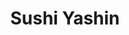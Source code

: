 ---
layout: place
title: "Sushi Yashin"
permalink: /new-york/brooklyn/sushi-yashin.html
stateAbbr: NY
stateName: New York
cityName: Brooklyn
seo:
  name: "Sushi Yashin"
  type: Restaurant
  links: https://www.sushiyashin.com/
description: "Chill, compact spot offering sushi rolls & sashimi, plus chef's-choice & lunch specials. Sushi Yashin serves delicious sushi in Brooklyn, New York. Try fresh Japanese dishes for a great dining experience. Available for takeout, delivery, lunch, and dinner."
place_id: ChIJSdgc3f1awokRq3dr7RS4D4g
photos:
  - name: >-
      places/ChIJSdgc3f1awokRq3dr7RS4D4g/photos/AeeoHcJXKTlco_bfW7MdLe1nnVvW3Oc7G215luNYI-2JjsWHUDfp4ZyAV4NmR8OtZ67PQFKjMjlWQHqmbNHn0nT7mu8H6GfMKV3BjH55eGFC27grKoAJ1-ZKdtVXm_bNBPI8isWfgC8cb_yPgrfXwvEqEp0X51QbcQ9pt3Q__PD9IE-eZdFDg8wFAdn4tBUrOs2jG1qpAD2uAMscqmqWn95UgyIJTWDLjrm8N_-TwugmAwFAlgMIpYSRZb4idfkDMvodu1KzBGSbObasg6mW1ckky0fFzGfOVza89PWhgsbm8J18pB0W8MEuSFbYJ2F8-Kj5wwV27o8wXcq7_Q8foQo0Ww0tgSSNrPde4lpx_D7xxUksjZ66O9Y7iaC7h_7dIlKzC3pVjrkm35q02ovPkJ97Hud8_YdlSFMGUHSRh9wO9jW3dvgu
    widthPx: 4800
    heightPx: 3840
    authorAttributions:
      - displayName: Nic Garcia
        uri: https://maps.google.com/maps/contrib/105601992699102170460
        photoUri: >-
          https://lh3.googleusercontent.com/a-/ALV-UjXcSq9plx4YrTqFmwFSTa3n-mJMSwp9TW62hId8Y2MnmIp4kFxo=s100-p-k-no-mo
    flagContentUri: >-
      https://www.google.com/local/imagery/report/?cb_client=maps_api_places.places_api&image_key=!1e10!2sCIHM0ogKEICAgMDQ-KbA7QE&hl=en-US
    googleMapsUri: >-
      https://www.google.com/maps/place//data=!3m4!1e2!3m2!1sCIHM0ogKEICAgMDQ-KbA7QE!2e10!4m2!3m1!1s0x89c25afddd1cd849:0x880fb814ed6b77ab
  - name: >-
      places/ChIJSdgc3f1awokRq3dr7RS4D4g/photos/AeeoHcLaccYdpzmoQOjVYWOFDSze3LC048eg4EUk5QEmyX54QFy-SlP5n0sVs3NSTczG9J1Z4-K-kqEUZ--tKhAHaTvDQ4cB74UmEJfMCrKTiC_WKYzTniLPxbw3bRM8r57xE5OqfSmuxUM4h3ocNUZ00e-ErR1n0hTPUUWshiKYGoKUd0zUjCdnve0fGUq2iOA77U2gBgaB8xtsT83kVmGtSJCL62ZabvDhBLRxOEQTdnTygdWaichkzEwgoE-QUOoVRNBtJe9NtWomL0PDQ8FGhQHWAxRniQvrRaFM4N4igkwAngngiGa_sICFmfXE1QgpGAJ2GaaVxSOMerbBhmvCQTR70DJf2FbkAxVfoRpv3RSUsI8KsOQ6v4BoGaIOlGEAdIicnvsqI4tWepfJG4hEWBUgRi3eZo7qJh2TUqb1D37L4Q
    widthPx: 4032
    heightPx: 2268
    authorAttributions:
      - displayName: Julien Bourneuf
        uri: https://maps.google.com/maps/contrib/111644518165064679706
        photoUri: >-
          https://lh3.googleusercontent.com/a-/ALV-UjXTFvA2akW2Fi_3ob2X2GUaSRSOYrTT96etbYbA9zpOfQAQDy5mSA=s100-p-k-no-mo
    flagContentUri: >-
      https://www.google.com/local/imagery/report/?cb_client=maps_api_places.places_api&image_key=!1e10!2sCIHM0ogKEICAgICk4sD3fg&hl=en-US
    googleMapsUri: >-
      https://www.google.com/maps/place//data=!3m4!1e2!3m2!1sCIHM0ogKEICAgICk4sD3fg!2e10!4m2!3m1!1s0x89c25afddd1cd849:0x880fb814ed6b77ab
  - name: >-
      places/ChIJSdgc3f1awokRq3dr7RS4D4g/photos/AeeoHcLEoo2pxZJkhky8MTyFbKhmI0keKM1bbk4af5HcLuaa-DHayo6rQQefcYTuhYgZyNXILBYoFntMKRaMtqbPUuaxfnmAZ__gEjSqsmUZZ_S7GraL61xkXxAi7XbZo1p1sdorkQcIVTQKcmoQDBMRwsi2F2N0tD10nPEbUFZr8A8-SUqToqkiKVH-wGYGbbXCz1YzLXprwgnFlUmB09JAJZnBSMvOEy14bXohXOvHz_O2jpr2mYXvpUj8IH-9dSn5qIJoMjv51aPmhAgeAiwWhEZYw1Kt97JNraduxI_kprdVI_JWRUpZoOFI9Rza_DnqbPnB43FgBdzjYqiDJ86SZDHpjHYCEm3Xpc-hKug4jLF0kaQ-dXHHEboxgn0mN1cSAiklpDRzwWjV-2Ud_gm-_F2Mh4EpZBTcinHYca0ytMIFVLIF
    widthPx: 4032
    heightPx: 3024
    authorAttributions:
      - displayName: Jesse Xu
        uri: https://maps.google.com/maps/contrib/101630521694810011576
        photoUri: >-
          https://lh3.googleusercontent.com/a-/ALV-UjUfV1BFHZzFWZM-8_8jzEmt13NHk2feU8iQ32M5hAkRu9iAqYQfnQ=s100-p-k-no-mo
    flagContentUri: >-
      https://www.google.com/local/imagery/report/?cb_client=maps_api_places.places_api&image_key=!1e10!2sCIHM0ogKEICAgIDE_MuilwE&hl=en-US
    googleMapsUri: >-
      https://www.google.com/maps/place//data=!3m4!1e2!3m2!1sCIHM0ogKEICAgIDE_MuilwE!2e10!4m2!3m1!1s0x89c25afddd1cd849:0x880fb814ed6b77ab
  - name: >-
      places/ChIJSdgc3f1awokRq3dr7RS4D4g/photos/AeeoHcKcJ15m2Csifk3MKLuwJjpUvMd2Uc5qmsLmcOhjdyJr6lLKaXQ_sQjACimPkSezwmT59Q-rHoKHn1aPqcAVYMlmmDkvFW7qjHxnsypTXE13N4B4Q5H12XwgN_G0PZj3MpvfLCq8uZHTEIGwQJTOhdOHIkDF3cbHonttBLa-vhHbtpBvOqZXoox5188_f4qyFpOCEke4cxWlTsL08RzpQ0h3oSrx-FrAAOPazUM4tne8Z6ROCpQCtQ36wlTvSZJqq-361-oIinJjJkdvfUkgHzOsi9SfZtTfcbk4qaxreoNVyWwvYRZNc0dUPg1p4KjkThLDx2OumXWT6jSVxmGlckOP3RCssXV_jKuMRRYfyIUqTKvAxJJBlzj2I4yrobBciYrzt9w1ec5XY4mJruLTO4BiVIoXH4QzjgbUH1Kh2_g
    widthPx: 3024
    heightPx: 4032
    authorAttributions:
      - displayName: Yunji Liu
        uri: https://maps.google.com/maps/contrib/111269952845966417337
        photoUri: >-
          https://lh3.googleusercontent.com/a/ACg8ocKi8DPxSCyvyEXsyXM1XdMKl7vje0Yv-IN8yx_6lsNEIq0Rjw=s100-p-k-no-mo
    flagContentUri: >-
      https://www.google.com/local/imagery/report/?cb_client=maps_api_places.places_api&image_key=!1e10!2sCIHM0ogKEICAgIDVl6CCIA&hl=en-US
    googleMapsUri: >-
      https://www.google.com/maps/place//data=!3m4!1e2!3m2!1sCIHM0ogKEICAgIDVl6CCIA!2e10!4m2!3m1!1s0x89c25afddd1cd849:0x880fb814ed6b77ab
  - name: >-
      places/ChIJSdgc3f1awokRq3dr7RS4D4g/photos/AeeoHcJxugjhN_dt5RgEKtpjoKjz17iOiYLv0Jd4aaukxYmGwlyYnUMrKMqdqxiMhap2-XCJCPXUzDHmflsTtfJe3SoAgsarqcLAaPIpIimKRIQYuYe37Ni508lT-p6P8_4vJh-GpVFlouBYBVsoxOkxzQjeSAvHgjgHj62lX3Tr8Ky3YLLQbPqOlHMjiLdEOfHnezyrwMsFzkxNnpNIUVVhsC68fcxbQZVmw0OfoF1yQwLFjyL7GnRHzErQQZwcQlwbKsP3cnGLNbP-Re5pCRakZkKBl9shV_1BwxperVj5CMKY3rgi5_5op7PIAzR73n0l14xys9GOKbAiVWD8udKDbIh5pSURUzKaa6PNp2I2oWvkzhLA0xLxuWdEzODO_OBDAeDUK3-4O-sl261rjrQ1kgTNIegfsy6T2ck7jmlxDHkPW1gi
    widthPx: 3600
    heightPx: 4800
    authorAttributions:
      - displayName: Kicks Kegs
        uri: https://maps.google.com/maps/contrib/109501076204071866175
        photoUri: >-
          https://lh3.googleusercontent.com/a-/ALV-UjUOpNGj1eoejP7Bke0TEh7g5nBxe00SC9dmi5zdQRf8iWEXCaw=s100-p-k-no-mo
    flagContentUri: >-
      https://www.google.com/local/imagery/report/?cb_client=maps_api_places.places_api&image_key=!1e10!2sCIHM0ogKEICAgIC_hMeLvgE&hl=en-US
    googleMapsUri: >-
      https://www.google.com/maps/place//data=!3m4!1e2!3m2!1sCIHM0ogKEICAgIC_hMeLvgE!2e10!4m2!3m1!1s0x89c25afddd1cd849:0x880fb814ed6b77ab
  - name: >-
      places/ChIJSdgc3f1awokRq3dr7RS4D4g/photos/AeeoHcK7LK2J14Xnyxm0u5sJuyratgTm_yPaXJ_nhJGz6S_RAfQoB1iBhE_uk5zqK4t93WlFG_9ty6aR1aztCx9KbbPkLKeFF72ATSxYLMXvxewbaf_JahhfNdGiCoRqnYLGlYVXNpE_EOfIVyL2_ozLqNgULtFwEJBL8hE5RF_7k4dGHqOfQQSv6DyB0FVbwSO0H5_uTzEPogLKKB4QbI48QkBwZG-H5I1XgQFlTMuRCbuJtKu3IUqCECebl68BHn77bGnEc9In2k_2_0nOhCGFHLkf79i8Src0ui_5zQaAVjxpJfj-L8BCBZjKKL4-Q3IVmwT_p3IFwLZWKRJ1b0Ipo-4AekAe_EaqhSrhvJwpAG7DvL_SAAhRZi_wSfUXKLXIa1VC-cdGH-lnNVWazkHwDZXVKqA7zJHsYsSQ-jmHjkA6JQ
    widthPx: 3600
    heightPx: 4800
    authorAttributions:
      - displayName: Kicks Kegs
        uri: https://maps.google.com/maps/contrib/109501076204071866175
        photoUri: >-
          https://lh3.googleusercontent.com/a-/ALV-UjUOpNGj1eoejP7Bke0TEh7g5nBxe00SC9dmi5zdQRf8iWEXCaw=s100-p-k-no-mo
    flagContentUri: >-
      https://www.google.com/local/imagery/report/?cb_client=maps_api_places.places_api&image_key=!1e10!2sCIHM0ogKEICAgIC_hMeLfg&hl=en-US
    googleMapsUri: >-
      https://www.google.com/maps/place//data=!3m4!1e2!3m2!1sCIHM0ogKEICAgIC_hMeLfg!2e10!4m2!3m1!1s0x89c25afddd1cd849:0x880fb814ed6b77ab
  - name: >-
      places/ChIJSdgc3f1awokRq3dr7RS4D4g/photos/AeeoHcKgkVJFZUuCmMqLtd0TqUxqCweuT_qPlDpNSf5_TD7VRdkUvZXp0We9wrL2DG1T25zzzqac1DcqVO105Wxf5-5TvGOP-4ZqBxkrRV7vWZGYBMmJfUFVVo7NGL_06CSK4oIl1ACckR3I0EdL40gZnlSPslS4OxoU5xt37JvlEieFWfeAoCaj_EcWtHcRClnXPUm3QMa726hbH7cSYr0Fe43z6DAY17Ce3qurXHOLp3QGN712dqW-6WTELaVMOdf23zvi5oLjz4TWgQ-bXDkPzHVAwKA_Z5K5dGTeVfct1XWq5q7R7dEo0zDhV1sG263Ml9osZvafe0sCDR-RwH05tVRanMMKNx3MrshczQ2_H_L7W1aCvHAnQPopg4p0Am6VSi4t3Jjj8ZGqtLH-YWb5IWiYacR9TjVxjEwSfAS-OmRTFREW
    widthPx: 2918
    heightPx: 2921
    authorAttributions:
      - displayName: Suanne Lee
        uri: https://maps.google.com/maps/contrib/104106861700096584296
        photoUri: >-
          https://lh3.googleusercontent.com/a-/ALV-UjWu5-D75bOH2Z2qKB8Ot4Ow_F9f9xaQxsd6vTyOl9qXAxYW98V_-A=s100-p-k-no-mo
    flagContentUri: >-
      https://www.google.com/local/imagery/report/?cb_client=maps_api_places.places_api&image_key=!1e10!2sCIHM0ogKEICAgICRlYbx9QE&hl=en-US
    googleMapsUri: >-
      https://www.google.com/maps/place//data=!3m4!1e2!3m2!1sCIHM0ogKEICAgICRlYbx9QE!2e10!4m2!3m1!1s0x89c25afddd1cd849:0x880fb814ed6b77ab
  - name: >-
      places/ChIJSdgc3f1awokRq3dr7RS4D4g/photos/AeeoHcLIx0WM_YdECXZFhmjsjUhmHlaJiurkzexHG7Hpw8YmQYDf_OhuLMZeUYgvv2xk2cIkNTuKxiaZ6A80VGs6p45NV5iChQDORc8ifTtd13TN2ngBnUuD6JV02WQ3OHCxFFkzi8RjSK2leRhxYxNnNN0cGrlTclWrStFVWZ-Do56z3j26TPYl5pH8qWMLr9uuWJjQb7wmTZ78o_gh_lgZUaliEIGhgY4dzo-ov_X-lJ0LXwyEsXD-HKUoAdiYFGIMvbh6H63h_4Zwgon7Yku4Fz6__yb78uHN9vMVxnMNSN7hxuKhPN8Cw00pEfRmNovl9fhsSg5uisV-g5jfnsjz2WP77UEdI16hJeR3aNhyGsWSacazhc5vMmSDMJY8i_bgfnA3c7alkEA9N1V9hHQkvhiKvYLZu5qjzlyqzlzACbXdlZBJ
    widthPx: 4032
    heightPx: 1960
    authorAttributions:
      - displayName: Julien Bourneuf
        uri: https://maps.google.com/maps/contrib/111644518165064679706
        photoUri: >-
          https://lh3.googleusercontent.com/a-/ALV-UjXTFvA2akW2Fi_3ob2X2GUaSRSOYrTT96etbYbA9zpOfQAQDy5mSA=s100-p-k-no-mo
    flagContentUri: >-
      https://www.google.com/local/imagery/report/?cb_client=maps_api_places.places_api&image_key=!1e10!2sCIHM0ogKEICAgICq9q2mqAE&hl=en-US
    googleMapsUri: >-
      https://www.google.com/maps/place//data=!3m4!1e2!3m2!1sCIHM0ogKEICAgICq9q2mqAE!2e10!4m2!3m1!1s0x89c25afddd1cd849:0x880fb814ed6b77ab
  - name: >-
      places/ChIJSdgc3f1awokRq3dr7RS4D4g/photos/AeeoHcI5mVnMSlKCMeRko9VrFmKVNUDHBEiRWlUhBOJzaRYVbc8OYWoW105KAqQVl2UFv1zNKWvYVOK_UwI2waeBZKGOYruP3IucSI8skBC8dgS7-bvNv-OPJvTNyEWre2JjVDQ09wE8Cq3YZvmhg-G8BQ7-PWf0LmcMXBvBGvrESmkqkF1GSdR7ipN5_xODnRR_0GM3UgY-EqcZp1Eg7oddHeSMRBsr9kvsHhxDP_MggNPT4VcEYzow113Y172sbCR8_ciJy6Wf7CfIiSy9sUL_pJHLb-C9K7KUge7DcR9EiZkwhF9KhIe1FO8OBdAb3h2kQ4ASLn2E91q1KpJnUG6YVfkOPBDogLGqQZhsq9VUzAyY_013eZTz23LhI-J_PRfBF_6d8RLxcVjv2uuVg12W1-0D7eZQlfL_ljdPnl_MhdbmEAxi
    widthPx: 3024
    heightPx: 4032
    authorAttributions:
      - displayName: Alex Rivera
        uri: https://maps.google.com/maps/contrib/102730544060063802481
        photoUri: >-
          https://lh3.googleusercontent.com/a-/ALV-UjWS5i3SS3FiuhW0eCgOFzMzZ3GPI-Dantxlj6gfs3jMGmLiXdKqIw=s100-p-k-no-mo
    flagContentUri: >-
      https://www.google.com/local/imagery/report/?cb_client=maps_api_places.places_api&image_key=!1e10!2sCIHM0ogKEICAgICnvZSUygE&hl=en-US
    googleMapsUri: >-
      https://www.google.com/maps/place//data=!3m4!1e2!3m2!1sCIHM0ogKEICAgICnvZSUygE!2e10!4m2!3m1!1s0x89c25afddd1cd849:0x880fb814ed6b77ab
  - name: >-
      places/ChIJSdgc3f1awokRq3dr7RS4D4g/photos/AeeoHcKt4jrfA_hbZrdgSkFjxdTPrIrpImK-UWeFnqQScl9OlvCBQHHa1L5o-SnWMVigh-mAE9uAnFse3dS-zZQ1d3DLFEmT4AFoQ0sobvhEmC6rhusZzl5zTWoZl6puwH6Roti-IP3kFvPhok2lDsTNMDywGBNq3V_DJcIhYAZCoP4rMy27CVLYI_7ehYtKDK3F2iGBTE5RS7P-1kgb6Mjv0qiGusdfoppZHXU8WWoIvQqAxOplXedHplSu3gVou8b0N4Rhu_BwvMasoBHuXPLVx5raaQz-17fHzOjTs5U9wTtgBN6GK3QkQkl_e-zNorL5505bKMkfjD9cRU0-reOt9yVXHC0g9z-tfrAF9kdiF6KWXTUYPgp7NRDpDAYoHpymYC9VEielntb54WYLxsyUShqDkgtmMNxghAJfvqOdbHk
    widthPx: 3600
    heightPx: 4800
    authorAttributions:
      - displayName: Kicks Kegs
        uri: https://maps.google.com/maps/contrib/109501076204071866175
        photoUri: >-
          https://lh3.googleusercontent.com/a-/ALV-UjUOpNGj1eoejP7Bke0TEh7g5nBxe00SC9dmi5zdQRf8iWEXCaw=s100-p-k-no-mo
    flagContentUri: >-
      https://www.google.com/local/imagery/report/?cb_client=maps_api_places.places_api&image_key=!1e10!2sCIHM0ogKEICAgIC_hMeLPg&hl=en-US
    googleMapsUri: >-
      https://www.google.com/maps/place//data=!3m4!1e2!3m2!1sCIHM0ogKEICAgIC_hMeLPg!2e10!4m2!3m1!1s0x89c25afddd1cd849:0x880fb814ed6b77ab
address: 381 5th Ave, Brooklyn, NY 11215, USA
street: 381 5th Ave
city: Brooklyn
state: NY
zip: '11215'
country: USA
neighborhood: Park Slope
latitude: '40.670856'
longitude: '-73.984732'
accessibility_options:
  wheelchairAccessibleParking: false
business_status: OPERATIONAL
name: Sushi Yashin
google_maps_links:
  directionsUri: >-
    https://www.google.com/maps/dir//''/data=!4m7!4m6!1m1!4e2!1m2!1m1!1s0x89c25afddd1cd849:0x880fb814ed6b77ab!3e0
  placeUri: https://maps.google.com/?cid=9804257313830959019
  writeAReviewUri: >-
    https://www.google.com/maps/place//data=!4m3!3m2!1s0x89c25afddd1cd849:0x880fb814ed6b77ab!12e1
  reviewsUri: >-
    https://www.google.com/maps/place//data=!4m4!3m3!1s0x89c25afddd1cd849:0x880fb814ed6b77ab!9m1!1b1
  photosUri: >-
    https://www.google.com/maps/place//data=!4m3!3m2!1s0x89c25afddd1cd849:0x880fb814ed6b77ab!10e5
primary_type: Sushi Restaurant
opening_hours:
  regular: null
  current: null
secondary_opening_hours:
  regular:
    weekdayDescriptions: null
    type: null
  current:
    weekdayDescriptions: null
    type: null
phone: (718) 788-6789
price_level: PRICE_LEVEL_MODERATE
price_range: $30 &ndash; $50
rating: '4.4'
rating_count: 0
website: https://www.sushiyashin.com/
reviews:
  - name: >-
      places/ChIJSdgc3f1awokRq3dr7RS4D4g/reviews/ChdDSUhNMG9nS0VJQ0FnSUNudlpTVThnRRAB
    relativePublishTimeDescription: 4 months ago
    rating: 4
    text:
      text: >-
        Food was good. I really liked the gyoza and the chicken karaage. The
        sushi was ok. I preferred the appetizers. Not bad.
      languageCode: en
    originalText:
      text: >-
        Food was good. I really liked the gyoza and the chicken karaage. The
        sushi was ok. I preferred the appetizers. Not bad.
      languageCode: en
    authorAttribution:
      displayName: Alex Rivera
      uri: https://www.google.com/maps/contrib/102730544060063802481/reviews
      photoUri: >-
        https://lh3.googleusercontent.com/a-/ALV-UjWS5i3SS3FiuhW0eCgOFzMzZ3GPI-Dantxlj6gfs3jMGmLiXdKqIw=s128-c0x00000000-cc-rp-mo-ba4
    publishTime: '2024-11-15T21:38:59.441660Z'
    flagContentUri: >-
      https://www.google.com/local/review/rap/report?postId=ChdDSUhNMG9nS0VJQ0FnSUNudlpTVThnRRAB&d=17924085&t=1
    googleMapsUri: >-
      https://www.google.com/maps/reviews/data=!4m6!14m5!1m4!2m3!1sChdDSUhNMG9nS0VJQ0FnSUNudlpTVThnRRAB!2m1!1s0x89c25afddd1cd849:0x880fb814ed6b77ab
  - name: >-
      places/ChIJSdgc3f1awokRq3dr7RS4D4g/reviews/ChdDSUhNMG9nS0VJQ0FnSUQzbVBlMXV3RRAB
    relativePublishTimeDescription: a month ago
    rating: 1
    text:
      text: >-
        I ordered delivery once and specified no knocking as I’m in the middle
        of a meeting. Immediately after the order was placed I also received a
        message saying tip in cash. I had already tip on grubhub. I don’t have
        time for this back and forth. When he arrived he proceeded to bang, yes
        bang not knocking, for a solid 3-5 minutes. On and off. I believe they
        deliver their own orders.


        The food was ok so i decided to dine in this time. The food was in fact
        just ok. I ordered a chirashi bowl this time. Something about the fish
        just doesn’t taste the freshest. The tamago egg had a strange yellow hue
        to it.. service was nearly nonexistent.


        I think you should always feel confident and comfortable to eat raw fish
        at a sushi restaurant. I did not feel confident about it eating here.
      languageCode: en
    originalText:
      text: >-
        I ordered delivery once and specified no knocking as I’m in the middle
        of a meeting. Immediately after the order was placed I also received a
        message saying tip in cash. I had already tip on grubhub. I don’t have
        time for this back and forth. When he arrived he proceeded to bang, yes
        bang not knocking, for a solid 3-5 minutes. On and off. I believe they
        deliver their own orders.


        The food was ok so i decided to dine in this time. The food was in fact
        just ok. I ordered a chirashi bowl this time. Something about the fish
        just doesn’t taste the freshest. The tamago egg had a strange yellow hue
        to it.. service was nearly nonexistent.


        I think you should always feel confident and comfortable to eat raw fish
        at a sushi restaurant. I did not feel confident about it eating here.
      languageCode: en
    authorAttribution:
      displayName: lelll omo
      uri: https://www.google.com/maps/contrib/101877196111780867415/reviews
      photoUri: >-
        https://lh3.googleusercontent.com/a/ACg8ocIxihoG69yvg-bT3tWrveRBm7DNN27Q4qJRcYfUISQFUGpg1Hg=s128-c0x00000000-cc-rp-mo-ba3
    publishTime: '2025-02-27T14:05:55.795089Z'
    flagContentUri: >-
      https://www.google.com/local/review/rap/report?postId=ChdDSUhNMG9nS0VJQ0FnSUQzbVBlMXV3RRAB&d=17924085&t=1
    googleMapsUri: >-
      https://www.google.com/maps/reviews/data=!4m6!14m5!1m4!2m3!1sChdDSUhNMG9nS0VJQ0FnSUQzbVBlMXV3RRAB!2m1!1s0x89c25afddd1cd849:0x880fb814ed6b77ab
  - name: >-
      places/ChIJSdgc3f1awokRq3dr7RS4D4g/reviews/ChdDSUhNMG9nS0VJQ0FnSUQ1MExYS193RRAB
    relativePublishTimeDescription: a year ago
    rating: 5
    text:
      text: >-
        I’ve only ordered food to-go from Sushi Yashin and I ordered it 4 days
        in a row, so I hope that sums up my review for the most part.

        The Spicy Girl roll is tasty and delicious with fresh tuna and jalapeno
        for a kick. The Apollo roll is tempura shrimp with some sort of mayo on
        top. The Rainbow roll has different fish on top like tuna, salmon, and
        yellowtail—if you’re looking for one roll with variety, this is the one
        I’d recommend.

        As for the normal rolls, can’t go wrong with a basic California roll.

        We will definitely be back and hopefully for dine-in so we can try it at
        its freshest!
      languageCode: en
    originalText:
      text: >-
        I’ve only ordered food to-go from Sushi Yashin and I ordered it 4 days
        in a row, so I hope that sums up my review for the most part.

        The Spicy Girl roll is tasty and delicious with fresh tuna and jalapeno
        for a kick. The Apollo roll is tempura shrimp with some sort of mayo on
        top. The Rainbow roll has different fish on top like tuna, salmon, and
        yellowtail—if you’re looking for one roll with variety, this is the one
        I’d recommend.

        As for the normal rolls, can’t go wrong with a basic California roll.

        We will definitely be back and hopefully for dine-in so we can try it at
        its freshest!
      languageCode: en
    authorAttribution:
      displayName: David Moldvai
      uri: https://www.google.com/maps/contrib/105361294518909986832/reviews
      photoUri: >-
        https://lh3.googleusercontent.com/a-/ALV-UjX90ckqIbIbNyXrCNfbyY6voDqq6evU1AqAOMudaqukrHN4O-Qt=s128-c0x00000000-cc-rp-mo-ba4
    publishTime: '2023-10-19T00:33:29.890626Z'
    flagContentUri: >-
      https://www.google.com/local/review/rap/report?postId=ChdDSUhNMG9nS0VJQ0FnSUQ1MExYS193RRAB&d=17924085&t=1
    googleMapsUri: >-
      https://www.google.com/maps/reviews/data=!4m6!14m5!1m4!2m3!1sChdDSUhNMG9nS0VJQ0FnSUQ1MExYS193RRAB!2m1!1s0x89c25afddd1cd849:0x880fb814ed6b77ab
  - name: >-
      places/ChIJSdgc3f1awokRq3dr7RS4D4g/reviews/ChZDSUhNMG9nS0VJQ0FnSURKMUtXU2NBEAE
    relativePublishTimeDescription: a year ago
    rating: 5
    text:
      text: >-
        Sweet atmosphere, calm, a nice place to visit! Friendly service, VERY
        fresh and flavorful fish, especially the yellowtail and tuna. Served
        beautifully- they put wasabi into the rolls/nigiri directly, so you do
        have to request that it be on the side if that’s not your thing.
      languageCode: en
    originalText:
      text: >-
        Sweet atmosphere, calm, a nice place to visit! Friendly service, VERY
        fresh and flavorful fish, especially the yellowtail and tuna. Served
        beautifully- they put wasabi into the rolls/nigiri directly, so you do
        have to request that it be on the side if that’s not your thing.
      languageCode: en
    authorAttribution:
      displayName: Emily Tirpak
      uri: https://www.google.com/maps/contrib/106277263742866797120/reviews
      photoUri: >-
        https://lh3.googleusercontent.com/a-/ALV-UjX9YCwFli9EETYIIqnh2lRv0AeHm8DSnx5N-zbiE4TR59dkWwY=s128-c0x00000000-cc-rp-mo-ba4
    publishTime: '2023-07-11T16:14:09.776686Z'
    flagContentUri: >-
      https://www.google.com/local/review/rap/report?postId=ChZDSUhNMG9nS0VJQ0FnSURKMUtXU2NBEAE&d=17924085&t=1
    googleMapsUri: >-
      https://www.google.com/maps/reviews/data=!4m6!14m5!1m4!2m3!1sChZDSUhNMG9nS0VJQ0FnSURKMUtXU2NBEAE!2m1!1s0x89c25afddd1cd849:0x880fb814ed6b77ab
  - name: >-
      places/ChIJSdgc3f1awokRq3dr7RS4D4g/reviews/ChdDSUhNMG9nS0VJQ0FnSURvdDVfUXp3RRAB
    relativePublishTimeDescription: 6 years ago
    rating: 5
    text:
      text: >-
        Had the pleasure of being served by the owner of the restaurant. The
        place was packed and he was incredibly speedy but was still able to
        serve top notch sushi with a sprinkle of very personable conversation.
      languageCode: en
    originalText:
      text: >-
        Had the pleasure of being served by the owner of the restaurant. The
        place was packed and he was incredibly speedy but was still able to
        serve top notch sushi with a sprinkle of very personable conversation.
      languageCode: en
    authorAttribution:
      displayName: Kevin Lee
      uri: https://www.google.com/maps/contrib/115689982203080397409/reviews
      photoUri: >-
        https://lh3.googleusercontent.com/a/ACg8ocINT0UIUi5eW0dIODVo0vBTbHzJnTQ4bTwGf4fWS_MDslnGcA=s128-c0x00000000-cc-rp-mo-ba3
    publishTime: '2019-03-25T09:48:46.532163Z'
    flagContentUri: >-
      https://www.google.com/local/review/rap/report?postId=ChdDSUhNMG9nS0VJQ0FnSURvdDVfUXp3RRAB&d=17924085&t=1
    googleMapsUri: >-
      https://www.google.com/maps/reviews/data=!4m6!14m5!1m4!2m3!1sChdDSUhNMG9nS0VJQ0FnSURvdDVfUXp3RRAB!2m1!1s0x89c25afddd1cd849:0x880fb814ed6b77ab
parking_options:
  paidStreetParking: true
  valetParking: false
payment_options:
  acceptsCreditCards: true
  acceptsDebitCards: true
  acceptsCashOnly: false
  acceptsNfc: true
allow_dogs: null
curbside_pickup: false
delivery: true
dine_in: true
good_for_children: null
good_for_groups: null
good_for_sports: false
live_music: false
menu_for_children: false
outdoor_seating: null
reservable: false
restroom: true
serves_beer: true
serves_breakfast: false
serves_brunch: null
serves_cocktails: false
serves_coffee: false
serves_dinner: true
serves_dessert: true
serves_lunch: true
serves_vegetarian_food: true
serves_wine: true
takeout: true
update_category: essentials
summary: >-
  Chill, compact spot offering sushi rolls & sashimi, plus chef's-choice & lunch
  specials.

---